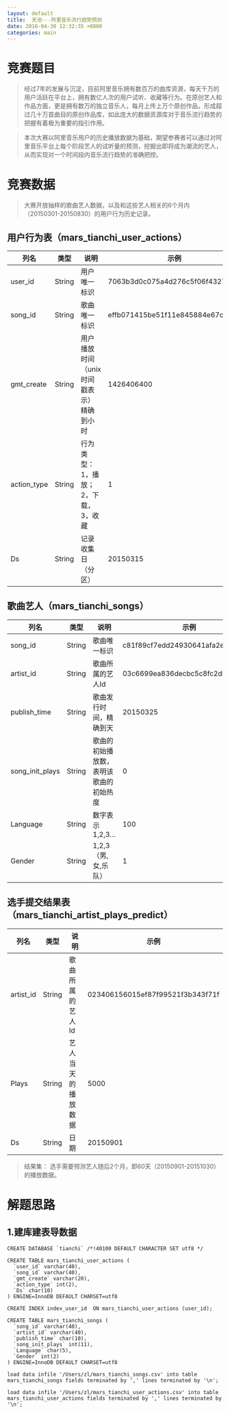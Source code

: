```yaml
---
layout: default
title:  天池---阿里音乐流行趋势预测
date: 2016-04-30 12:32:35 +0800 
categories: main
---
```


竞赛题目
=
>经过7年的发展与沉淀，目前阿里音乐拥有数百万的曲库资源，每天千万的用户活跃在平台上，拥有数亿人次的用户试听、收藏等行为。在原创艺人和作品方面，更是拥有数万的独立音乐人，每月上传上万个原创作品，形成超过几十万首曲目的原创作品库，如此庞大的数据资源库对于音乐流行趋势的把握有着极为重要的指引作用。

>本次大赛以阿里音乐用户的历史播放数据为基础，期望参赛者可以通过对阿里音乐平台上每个阶段艺人的试听量的预测，挖掘出即将成为潮流的艺人，从而实现对一个时间段内音乐流行趋势的准确把控。
	

竞赛数据
=

>大赛开放抽样的歌曲艺人数据，以及和这些艺人相关的6个月内（20150301-20150830）的用户行为历史记录。

用户行为表（mars_tianchi_user_actions）
-

列名 | 类型 |说明|示例
------- | ------- | ------- | -------
user_id|String|用户唯一标识|7063b3d0c075a4d276c5f06f4327cf4a
song_id|String|歌曲唯一标识|effb071415be51f11e845884e67c0f8c
gmt_create|String|用户播放时间（unix时间戳表示）精确到小时|1426406400
action_type|String|行为类型：1，播放；2，下载，3，收藏|1
Ds|String|记录收集日（分区）|20150315


歌曲艺人（mars_tianchi_songs）
-

列名 | 类型 |说明|示例
------- | ------- | ------- | -------
song_id|String|歌曲唯一标识|c81f89cf7edd24930641afa2e411b09c
artist_id|String|歌曲所属的艺人Id|03c6699ea836decbc5c8fc2dbae7bd3b
publish_time|String|歌曲发行时间，精确到天|20150325
song_init_plays|String|歌曲的初始播放数，表明该歌曲的初始热度|0
Language|String|数字表示1,2,3…|100
Gender|String|1,2,3（男,女,乐队）|1


选手提交结果表（mars_tianchi_artist_plays_predict）
-

列名 | 类型 |说明|示例
------- | ------- | ------- | -------
artist_id|String|歌曲所属的艺人Id|023406156015ef87f99521f3b343f71f
Plays|String|艺人当天的播放数据|5000
Ds|String|日期|20150901

>结果集：
>选手需要预测艺人随后2个月，即60天（20150901-20151030）的播放数据。


解题思路
=

1.建库建表导数据
-

```
CREATE DATABASE `tianchi` /*!40100 DEFAULT CHARACTER SET utf8 */

CREATE TABLE mars_tianchi_user_actions (
  `user_id` varchar(40),
  `song_id` varchar(40),
  `gmt_create` varchar(20),
  `action_type` int(2),
  `Ds` char(10)
) ENGINE=InnoDB DEFAULT CHARSET=utf8

CREATE INDEX index_user_id  ON mars_tianchi_user_actions (user_id);

CREATE TABLE mars_tianchi_songs (
  `song_id` varchar(40),
  `artist_id` varchar(40),
  `publish_time` char(10),
  `song_init_plays` int(11),
  `Language` char(5),
  `Gender` int(2)
) ENGINE=InnoDB DEFAULT CHARSET=utf8

load data infile '/Users/zl/mars_tianchi_songs.csv' into table mars_tianchi_songs fields terminated by ',' lines terminated by '\n';

load data infile '/Users/zl/mars_tianchi_user_actions.csv' into table mars_tianchi_user_actions fields terminated by ',' lines terminated by '\n';

```


